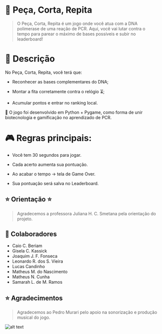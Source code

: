 # 🔬 Peça, Corta, Repita
> O Peça, Corta, Repita é um jogo onde você atua com a DNA polimerase de uma reação de PCR. Aqui, você vai lutar contra o tempo para parear o máximo de bases possíveis e subir no leaderboard!

<!------------------------------------>

<!------------------------------------>

# 📝 Descrição

No Peça, Corta, Repita, você terá que:

- Reconhecer as bases complementares do DNA;

- Montar a fita corretamente contra o relógio ⏳;

- Acumular pontos e entrar no ranking local.

🔧 O jogo foi desenvolvido em Python + Pygame, como forma de unir biotecnologia e gamificação no aprendizado de PCR.

# 🎮 Regras principais:

- Você tem 30 segundos para jogar.

- Cada acerto aumenta sua pontuação.

- Ao acabar o tempo → tela de Game Over.

- Sua pontuação será salva no Leaderboard.

## ⭐ Orientação ⭐

> Agradecemos a professora Juliana H. C. Smetana pela orientação do projeto.

## 🤝 Colaboradores

- Caio C. Beriam
- Gisela C. Kassick
- Joaquim J. F. Fonseca
- Leonardo R. dos S. Vieira
- Lucas Candinho
- Matheus M. do Nascimento
- Matheus N. Cunha
- Samarah L. de M. Ramos

## ⭐ Agradecimentos

> Agradecemos ao Pedro Murari pelo apoio na sonorização e produção musical do jogo.


![alt text](https://ilum.cnpem.br/wp-content/uploads/2023/01/Ilum_800px-1536x287.png "Logo da Ilum completa")

<!------------------------------------>

